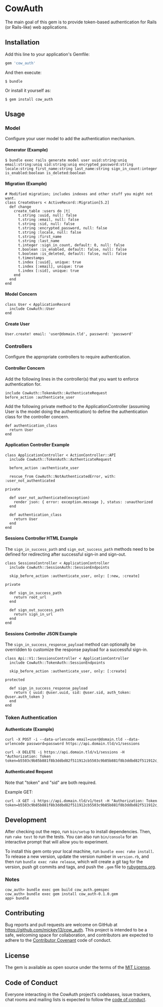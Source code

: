 # CowAuth

The main goal of this gem is to provide token-based authentication for Rails (or Rails-like) web applications.

## Installation

Add this line to your application's Gemfile:

```ruby
gem 'cow_auth'
```

And then execute:

    $ bundle

Or install it yourself as:

    $ gem install cow_auth

## Usage

### Model

Configure your user model to add the authentication mechanism.

#### Generator (Example)

    $ bundle exec rails generate model user uuid:string:uniq email:string:uniq sid:string:uniq encrypted_password:string locale:string first_name:string last_name:string sign_in_count:integer is_enabled:boolean is_deleted:boolean

#### Migration (Example)

    # Modified migration; includes indexes and other stuff you might not want.
    class CreateUsers < ActiveRecord::Migration[5.2]
      def change
        create_table :users do |t|
          t.string :uuid, null: false
          t.string :email, null: false
          t.string :sid, null: false
          t.string :encrypted_password, null: false
          t.string :locale, null: false
          t.string :first_name
          t.string :last_name
          t.integer :sign_in_count, default: 0, null: false
          t.boolean :is_enabled, default: false, null: false
          t.boolean :is_deleted, default: false, null: false
          t.timestamps
          t.index [:uuid], unique: true
          t.index [:email], unique: true
          t.index [:sid], unique: true
        end
      end
    end

#### Model Concern

    class User < ApplicationRecord
      include CowAuth::User
    end

#### Create User

    User.create! email: 'user@domain.tld', password: 'password'

### Controllers

Configure the appropriate controllers to require authentication.

#### Controller Concern

Add the following lines in the controller(s) that you want to enforce authentication for.

    include CowAuth::TokenAuth::AuthenticateRequest
    before_action :authenticate_user

Add the following private method to the ApplicationController (assuming User is the model doing the authentication) to define the authentication class for the controller concern.

    def authentication_class
      return User
    end

#### Application Controller Example

    class ApplicationController < ActionController::API
      include CowAuth::TokenAuth::AuthenticateRequest

      before_action :authenticate_user

      rescue_from CowAuth::NotAuthenticatedError, with: :user_not_authenticated

    private

      def user_not_authenticated(exception)
        render json: { error: exception.message }, status: :unauthorized
      end

      def authentication_class
        return User
      end
    end

#### Sessions Controller HTML Example

The `sign_in_success_path` and `sign_out_success_path` methods need to be defined for redirecting after successful sign-in and sign-out.

    class SessionsController < ApplicationController
      include CowAuth::SessionAuth::SessionEndpoints

      skip_before_action :authenticate_user, only: [:new, :create]

    private

      def sign_in_success_path
        return root_url
      end

      def sign_out_success_path
        return sign_in_url
      end
    end

#### Sessions Controller JSON Example

The `sign_in_success_response_payload` method can optionally be overridden to customize the response payload for a successful sign-in.

    class Api::V1::SessionsController < ApplicationController
      include CowAuth::TokenAuth::SessionEndpoints

      skip_before_action :authenticate_user, only: [:create]

    protected

      def sign_in_success_response_payload
        return { uuid: @user.uuid, sid: @user.sid, auth_token: @user.auth_token }
      end
    end

### Token Authentication

#### Authenticate (Example)

    curl -X POST -i --data-urlencode email=user@domain.tld --data-urlencode password=password https://api.domain.tld/v1/sessions

    curl -X DELETE -i https://api.domain.tld/v1/sessions -H "Authorization: Token token=b5503c9b85b881f8b3ddbd82f511912cb5503c9b85b881f8b3ddbd82f511912c,sid=C3281846f3976809796f91cf6bbb35c53"

#### Authenticated Request

Note that "token" and "sid" are both required.

Example GET:

    curl -X GET -i https://api.domain.tld/v1/test -H "Authorization: Token token=b5503c9b85b881f8b3ddbd82f511912cb5503c9b85b881f8b3ddbd82f511912c,sid=C3281846f3976809796f91cf6bbb35c53"

## Development

After checking out the repo, run `bin/setup` to install dependencies. Then, run `rake test` to run the tests. You can also run `bin/console` for an interactive prompt that will allow you to experiment.

To install this gem onto your local machine, run `bundle exec rake install`. To release a new version, update the version number in `version.rb`, and then run `bundle exec rake release`, which will create a git tag for the version, push git commits and tags, and push the `.gem` file to [rubygems.org](https://rubygems.org).

### Notes

    cow_auth> bundle exec gem build cow_auth.gemspec
    cow_auth> bundle exec gem install cow_auth-0.1.0.gem
    app> bundle

## Contributing

Bug reports and pull requests are welcome on GitHub at https://github.com/mickey13/cow_auth. This project is intended to be a safe, welcoming space for collaboration, and contributors are expected to adhere to the [Contributor Covenant](http://contributor-covenant.org) code of conduct.

## License

The gem is available as open source under the terms of the [MIT License](https://opensource.org/licenses/MIT).

## Code of Conduct

Everyone interacting in the CowAuth project’s codebases, issue trackers, chat rooms and mailing lists is expected to follow the [code of conduct](https://github.com/mickey13/cow-auth/blob/master/CODE_OF_CONDUCT.md).

